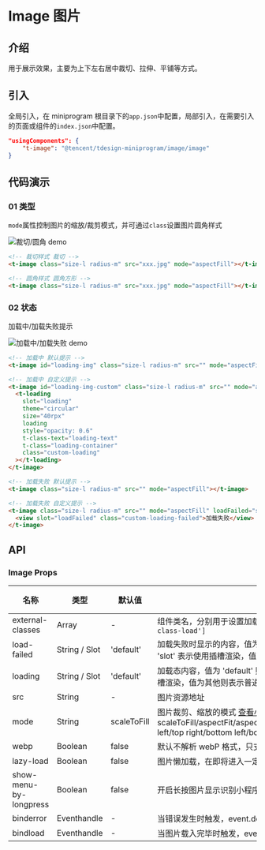 # Image 图片

## 介绍

用于展示效果，主要为上下左右居中裁切、拉伸、平铺等方式。

## 引入

全局引入，在 miniprogram 根目录下的`app.json`中配置，局部引入，在需要引入的页面或组件的`index.json`中配置。

```json
"usingComponents": {
    "t-image": "@tencent/tdesign-miniprogram/image/image"
}
```

## 代码演示

### 01 类型

`mode`属性控制图片的缩放/裁剪模式，并可通过`class`设置图片圆角样式

![裁切/圆角 demo](图片链接 'optional title')

```html
<!-- 裁切样式 裁切 -->
<t-image class="size-l radius-m" src="xxx.jpg" mode="aspectFill"></t-image>

<!-- 圆角样式 圆角方形 -->
<t-image class="size-l radius-m" src="xxx.jpg" mode="aspectFill"></t-image>
```

### 02 状态

加载中/加载失败提示

![加载中/加载失败 demo](图片链接 'optional title')

```html
<!-- 加载中 默认提示 -->
<t-image id="loading-img" class="size-l radius-m" src="" mode="aspectFill"></t-image>

<!-- 加载中 自定义提示 -->
<t-image id="loading-img-custom" class="size-l radius-m" src="" mode="aspectFill" loading="slot">
  <t-loading
    slot="loading"
    theme="circular"
    size="40rpx"
    loading
    style="opacity: 0.6"
    t-class-text="loading-text"
    t-class="loading-container"
    class="custom-loading"
  ></t-loading>
</t-image>

<!-- 加载失败 默认提示 -->
<t-image class="size-l radius-m" src="" mode="aspectFill"></t-image>

<!-- 加载失败 自定义提示 -->
<t-image class="size-l radius-m" src="" mode="aspectFill" loadFailed="slot">
  <view slot="loadFailed" class="custom-loading-failed">加载失败</view>
</t-image>
```

## API

### Image Props

| 名称                   | 类型          | 默认值      | 说明                                                                                                                                                                                                                                               | 必传 |
| ---------------------- | ------------- | ----------- | -------------------------------------------------------------------------------------------------------------------------------------------------------------------------------------------------------------------------------------------------- | ---- |
| external-classes       | Array         | -           | 组件类名，分别用于设置加载组件外层元素，中间内容等元素类名。`['t-class', 't-class-load']`                                                                                                                                                          | N    |
| load-failed            | String / Slot | 'default'   | 加载失败时显示的内容，值为 'default' 则表示使用默认加载失败风格，值为空或者 'slot' 表示使用插槽渲染，值为其他则表示普通文本内容，如“加载失败”                                                                                                      | N    |
| loading                | String / Slot | 'default'   | 加载态内容，值为 'default' 则表示使用默认加载中风格，值为空或者 'slot' 表示使用插槽渲染，值为其他则表示普通文本内容，如“加载中”                                                                                                                    | N    |
| src                    | String        | -           | 图片资源地址                                                                                                                                                                                                                                       | N    |
| mode                   | String        | scaleToFill | 图片裁剪、缩放的模式 [查看小程序文档](https://developers.weixin.qq.com/miniprogram/dev/component/image.html)。可选项：scaleToFill/aspectFit/aspectFill/widthFix/heightFix/top/bottom/center/left/right/top left/top right/bottom left/bottom right | N    |
| webp                   | Boolean       | false       | 默认不解析 webP 格式，只支持网络资源                                                                                                                                                                                                               | N    |
| lazy-load              | Boolean       | false       | 图片懒加载，在即将进入一定范围（上下三屏）时才开始加载                                                                                                                                                                                             | N    |
| show-menu-by-longpress | Boolean       | false       | 开启长按图片显示识别小程序码菜单                                                                                                                                                                                                                   | N    |
| binderror              | Eventhandle   | -           | 当错误发生时触发，event.detail = {errMsg}                                                                                                                                                                                                          | N    |
| bindload               | Eventhandle   | -           | 当图片载入完毕时触发，event.detail = {height, width}                                                                                                                                                                                               | N    |
